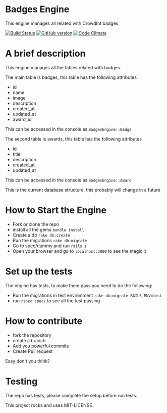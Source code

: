 # Badges Engine

This engine manages all related with CrowdInt badges.

[![Build
Status](https://travis-ci.org/zalapeach/badges_engine.svg?branch=master)](https://travis-ci.org/zalapeach/badges_engine)
[![GitHub version](https://badge.fury.io/gh/zalapeach%2Fbadges_engine.svg)](http://badge.fury.io/gh/zalapeach%2Fbadges_engine)
[![Code Climate](https://codeclimate.com/github/zalapeach/badges_engine.png)](https://codeclimate.com/github/zalapeach/badges_engine)

# A brief description

This engine manages all the tables related with badges.

The main table is badges, this table has the following attributes

* id
* name
* image
* description
* created_at
* updated_at
* award_id

This can be accessed in the console as `BadgesEngine::Badge`

The second table is awards, this table has the following attributes

* id
* title
* description
* created_at
* updated_at

This can be accessed in the console as `BadgesEngine::Award`

This is the current database structure, this probably will change in a future

# How to Start the Engine

* Fork or clone the repo
* install all the gems `bundle install`
* Create a db `rake db:create`
* Run the migrations `rake db:migrate`
* Go to spec/dummy and run `rails s`
* Open your browser and go to `localhost:3000` to see the magic :)

# Set up the tests

The engine has tests, to make them pass you need to do the following:

* Run the migrations in test environment `rake db:migrate RAILS_ENV=test`
* run `rspec spec/` to see all the test passing

# How to contribute

* fork the repository
* create a branch
* Add you powerful commits
* Create Pull request

Easy don't you think?

# Testing

The repo has tests, please complete the setup before run tests.

This project rocks and uses MIT-LICENSE.
